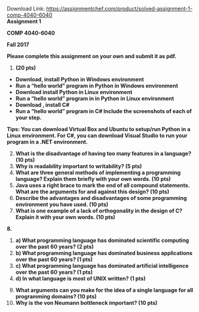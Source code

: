 Download Link: https://assignmentchef.com/product/solved-assignment-1-comp-4040-6040
<br>
<strong>Assignment 1</strong>

<strong>COMP 4040-6040</strong>

<strong>Fall 2017</strong>

<strong>Please complete this assignment on your own and submit it as pdf.</strong>

<strong> </strong>

<ol>

 <li><strong> (20 pts)</strong></li>

</ol>

<strong> </strong>

<ul>

 <li><strong> Download, install Python in Windows environment</strong></li>

 <li><strong> Run a “hello world” program in Python in Windows environment</strong></li>

 <li><strong> Download install Python in Linux environment</strong></li>

 <li><strong> Run a “hello world” program in in Python in Linux environment</strong></li>

 <li><strong> Download , install C#</strong></li>

 <li><strong> Run a “hello world” program in C# Include the screenshots of each of your step.</strong></li>

</ul>

<strong>Tips: You can download Virtual Box and Ubuntu to setup/run Python in a Linux environment. For C#, you can download Visual Studio to run your program in a .NET environment.</strong>

<strong> </strong>

<ol start="2">

 <li><strong> What is the disadvantage of having too many features in a language? (10 pts)</strong></li>

 <li><strong> Why is readability important to writability? (5 pts)</strong></li>

 <li><strong> What are three general methods of implementing a programming language? Explain them briefly with your own words. (10 pts)</strong></li>

 <li><strong> Java uses a right brace to mark the end of all compound statements. What are the arguments for and against this design? (10 pts)</strong></li>

 <li><strong> Describe the advantages and disadvantages of some programming environment you have used. (10 pts)</strong></li>

 <li><strong> What is one example of a lack of orthogonality in the design of C? Explain it with your own words. (10 pts)</strong></li>

</ol>

<strong>8.</strong>

<strong> </strong>

<ol>

 <li><strong>a) What programming language has dominated scientific computing over the past 60 years? (2 pts)</strong></li>

 <li><strong>b) What programming language has dominated business applications over the past 60 years? (1 pts)</strong></li>

 <li><strong>c) What programming language has dominated artificial intelligence over the past 60 years? (1 pts)</strong></li>

 <li><strong>d) In what language is most of UNIX written? (1 pts)</strong></li>

</ol>

<strong> </strong>

<ol start="9">

 <li><strong> What arguments can you make for the idea of a single language for all programming domains? (10 pts)</strong></li>

 <li><strong> Why is the von Neumann bottleneck important? (10 pts)</strong></li>

</ol>

<strong> </strong>

<strong> </strong>

<strong> </strong>

<strong> </strong>